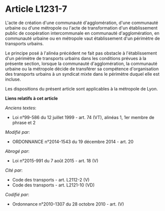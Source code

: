 # Article L1231-7

L'acte de création d'une communauté d'agglomération, d'une communauté urbaine ou d'une métropole ou l'acte de transformation
d'un établissement public de coopération intercommunale en communauté d'agglomération, en communauté urbaine ou en métropole
vaut établissement d'un périmètre de transports urbains.

Le principe posé à l'alinéa précédent ne fait pas obstacle à l'établissement d'un périmètre de transports urbains dans les
conditions prévues à la présente section, lorsque la communauté d'agglomération, la communauté urbaine ou la métropole décide
de transférer sa compétence d'organisation des transports urbains à un syndicat mixte dans le périmètre duquel elle est
incluse.

Les dispositions du présent article sont applicables à la métropole de Lyon.

**Liens relatifs à cet article**

_Anciens textes_:

  - Loi n°99-586 du 12 juillet 1999 - art. 74 (VT), alinéas 1, 1er membre de phrase et 2

_Modifié par_:

  - ORDONNANCE n°2014-1543 du 19 décembre 2014 - art. 20

_Abrogé par_:

  - Loi n°2015-991 du 7 août 2015 - art. 18 (V)

_Cité par_:

  - Code des transports - art. L2112-2 (V)
  - Code des transports - art. L2121-10 (VD)

_Codifié par_:

  - Ordonnance n°2010-1307 du 28 octobre 2010 - art. (V)
